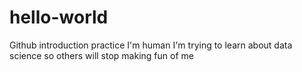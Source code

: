 # hello-world
Github introduction practice
I'm human
I'm trying to learn about data science
so others will stop making fun of me
